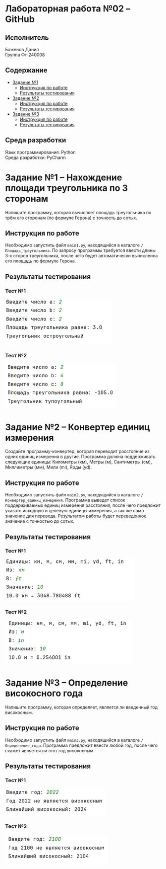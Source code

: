 # Лабораторная работа №02 – GitHub

## Исполнитель
Баженов Данил \
Группа Фт-240008

## Содержание

- [Задание №1](#задание-1--нахождение-площади-треугольника-по-3-сторонам)
  - [Инструкция по работе](#инструкция-по-работе)
  - [Результаты тестирования](#результаты-тестирования)
- [Задание №2](#задание-2--конвертер-единиц-измерения)
  - [Инструкция по работе](#инструкция-по-работе-1)
  - [Результаты тестирования](#результаты-тестирования-1)
- [Задание №3](#задание-3--определение-високосного-года)
  - [Инструкция по работе](#инструкция-по-работе-2)
  - [Результаты тестирования](#результаты-тестирования-2)

## Среда разработки
Язык программирования: Python \
Среда разработки: PyCharm

# Задание №1 – Нахождение площади треугольника по 3 сторонам

Напишите программу, которая вычисляет площадь треугольника по трём его сторонам (по формуле Герона) с точность до сотых.

## Инструкция по работе

Необходимо запустить файл ``main1.py``, находящийся в каталоге ``/Площадь_треугольника``. По запросу программы требуется ввести длины 3-х сторон треугольника, после чего будет автоматически вычисленна его площадь по формуле Герона.

## Результаты тестирования

### Тест №1
<img src="./Площадь_треугольника/площадь_треугольника_тест1.png" alt="Тест 1">

### Тест №2
<img src="./Площадь_треугольника/площадь_треугольника_тест2.png" alt="Тест 2">

# Задание №2 – Конвертер единиц измерения

Создайте программу-конвертер, которая переводит расстояние из одних единиц измерения в другие. Программа должна поддерживать следующие единицы: Километры (км), Метры (м), Сантиметры (см), Миллиметры (мм), Мили (mi), Ярды (yd).

## Инструкция по работе

Необходимо запустить файл ``main2.py``, находящийся в каталоге ``/Конвертер_единиц_измерения``. Программа выведет список поддерживаемых единиц измерения расстояния, после чего предложит указать исходную и целевую единицы измерения, а так же само значение для перевода. Результатом работы будет переведенное значение с точностью до сотых.

## Результаты тестирования

### Тест №1
<img src="./Конвертер_единиц_измерения/конвертер_тест1.png" alt="Тест 1">

### Тест №2
<img src="./Конвертер_единиц_измерения/конвертер_тест2.png" alt="Тест 2">

# Задание №3 – Определение високосного года

Напишите программу, которая определяет, является ли введенный год
високосным.

## Инструкция по работе

Необходимо запустить файл ``main3.py``, находящийся в каталоге ``/Определение_года``. Программа предложит ввести любой год, после чего скажет является ли этот 
год високосным. 

## Результаты тестирования

### Тест №1
<img src="./Определение_года/год_тест1.png" alt="Тест 1">

### Тест №2
<img src="./Определение_года/год_тест2.png" alt="Тест 2">
